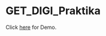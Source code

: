 # GET_DIGI_Praktika
Click [here](https://xi72yow.github.io/GET_DIGI_Praktika/Aufg_Netzwerke_ueberarbeitet.html) for Demo.
